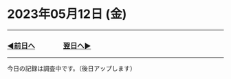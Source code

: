# 2023年05月12日 (金)

---

### [◀️前日へ](https://github.com/yuasys/chatty-journal/blob/main/2023/05/2023-05-11.md)&emsp;&emsp;&emsp;&emsp;[翌日へ▶️](https://github.com/yuasys/chatty-journal/blob/main/2023/05/2023-05-13.md)

---

今日の記録は調査中です。（後日アップします）
